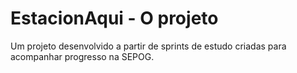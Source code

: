 # EstacionAqui - O projeto
Um projeto desenvolvido a partir de sprints de estudo criadas para acompanhar progresso na SEPOG.
